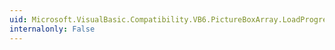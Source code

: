 ```yaml
---
uid: Microsoft.VisualBasic.Compatibility.VB6.PictureBoxArray.LoadProgressChanged
internalonly: False
---
```


